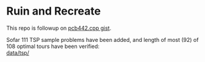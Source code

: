 # Ruin and Recreate

This repo is followup on [pcb442.cpp gist](https://gist.github.com/Hermann-SW/1218d13dc7fb95aa90687ad8baa06787).  

Sofar 111 TSP sample problems have been added, and length of most (92) of 108 optimal tours have been verified:  
[data/tsp/](data/tsp/)  
